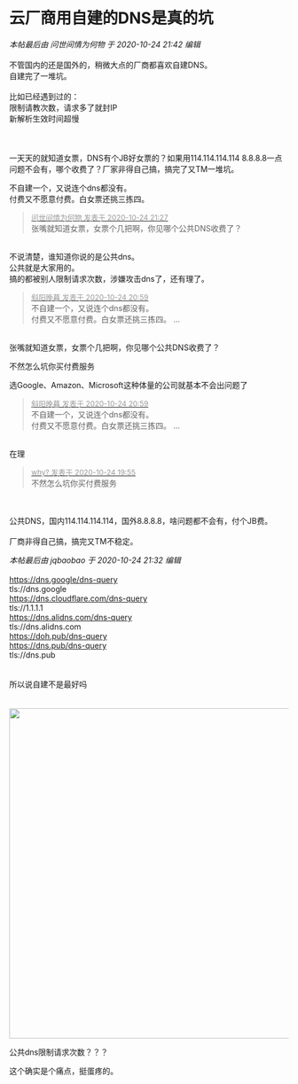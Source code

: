 # 云厂商用自建的DNS是真的坑


<i class="pstatus"> 本帖最后由 问世间情为何物 于 2020-10-24 21:42 编辑 </i><br />
<br />
不管国内的还是国外的，稍微大点的厂商都喜欢自建DNS。<br />
自建完了一堆坑。<br />
<br />
比如已经遇到过的：<br />
限制请教次数，请求多了就封IP<br />
新解析生效时间超慢<br />
<br />
<br />
<br />
一天天的就知道女票，DNS有个JB好女票的？如果用114.114.114.114 8.8.8.8一点问题不会有，哪个收费了？厂家非得自己搞，搞完了又TM一堆坑。

不自建一个，又说连个dns都没有。<br />
付费又不愿意付费。白女票还挑三拣四。

<div class="quote"><blockquote><font size="2"><a href="https://www.hostloc.com/forum.php?mod=redirect&amp;goto=findpost&amp;pid=9347724&amp;ptid=758023" target="_blank"><font color="#999999">问世间情为何物 发表于 2020-10-24 21:27</font></a></font><br />
张嘴就知道女票，女票个几把啊，你见哪个公共DNS收费了？</blockquote></div><br />
不说清楚，谁知道你说的是公共dns。<br />
公共就是大家用的。<br />
搞的都被别人限制请求次数，涉嫌攻击dns了，还有理了。

<div class="quote"><blockquote><font size="2"><a href="https://www.hostloc.com/forum.php?mod=redirect&amp;goto=findpost&amp;pid=9347588&amp;ptid=758023" target="_blank"><font color="#999999">斜阳晚暮 发表于 2020-10-24 20:59</font></a></font><br />
不自建一个，又说连个dns都没有。<br />
付费又不愿意付费。白女票还挑三拣四。 ...</blockquote></div><br />
张嘴就知道女票，女票个几把啊，你见哪个公共DNS收费了？

不然怎么坑你买付费服务

选Google、Amazon、Microsoft这种体量的公司就基本不会出问题了<img src="static/image/smiley/default/lol.gif" smilieid="12" border="0" alt="" />

<div class="quote"><blockquote><font size="2"><a href="https://www.hostloc.com/forum.php?mod=redirect&amp;goto=findpost&amp;pid=9347588&amp;ptid=758023" target="_blank"><font color="#999999">斜阳晚暮 发表于 2020-10-24 20:59</font></a></font><br />
不自建一个，又说连个dns都没有。<br />
付费又不愿意付费。白女票还挑三拣四。 ...</blockquote></div><br />
在理

<div class="quote"><blockquote><font size="2"><a href="https://www.hostloc.com/forum.php?mod=redirect&amp;goto=findpost&amp;pid=9347279&amp;ptid=758023" target="_blank"><font color="#999999">why? 发表于 2020-10-24 19:55</font></a></font><br />
不然怎么坑你买付费服务</blockquote></div><br />
<br />
公共DNS，国内114.114.114.114，国外8.8.8.8，啥问题都不会有，付个JB费。<br />
<br />
厂商非得自己搞，搞完又TM不稳定。

<i class="pstatus"> 本帖最后由 jqbaobao 于 2020-10-24 21:32 编辑 </i><br />
<br />
https://dns.google/dns-query<br />
tls://dns.google<br />
https://dns.cloudflare.com/dns-query<br />
tls://1.1.1.1<br />
https://dns.alidns.com/dns-query<br />
tls://dns.alidns.com<br />
https://doh.pub/dns-query<br />
https://dns.pub/dns-query<br />
tls://dns.pub<br />
<br />
<br />
所以说自建不是最好吗<br />
<br />
<img id="aimg_k58mL" onclick="zoom(this, this.src, 0, 0, 0)" class="zoom" src="https://img14.360buyimg.com/ddimg/jfs/t1/145040/39/11848/130183/5f942cc3Eefbfdb3c/0c8802e1a885f2d8.png" onmouseover="img_onmouseoverfunc(this)" onload="thumbImg(this)" border="0" alt="" /><br />
<br />
<img id="aimg_HqQ24" onclick="zoom(this, this.src, 0, 0, 0)" class="zoom" width="600" height="596" src="https://img14.360buyimg.com/ddimg/jfs/t1/139835/17/11970/61837/5f942cf7E04b678b1/2c9ec0556a34ab64.png" onmouseover="img_onmouseoverfunc(this)" onclick="zoom(this)" style="cursor:pointer" border="0" alt="" />

公共dns限制请求次数？？？

这个确实是个痛点，挺蛋疼的。<img src="static/image/smiley/default/lol.gif" smilieid="12" border="0" alt="" />

